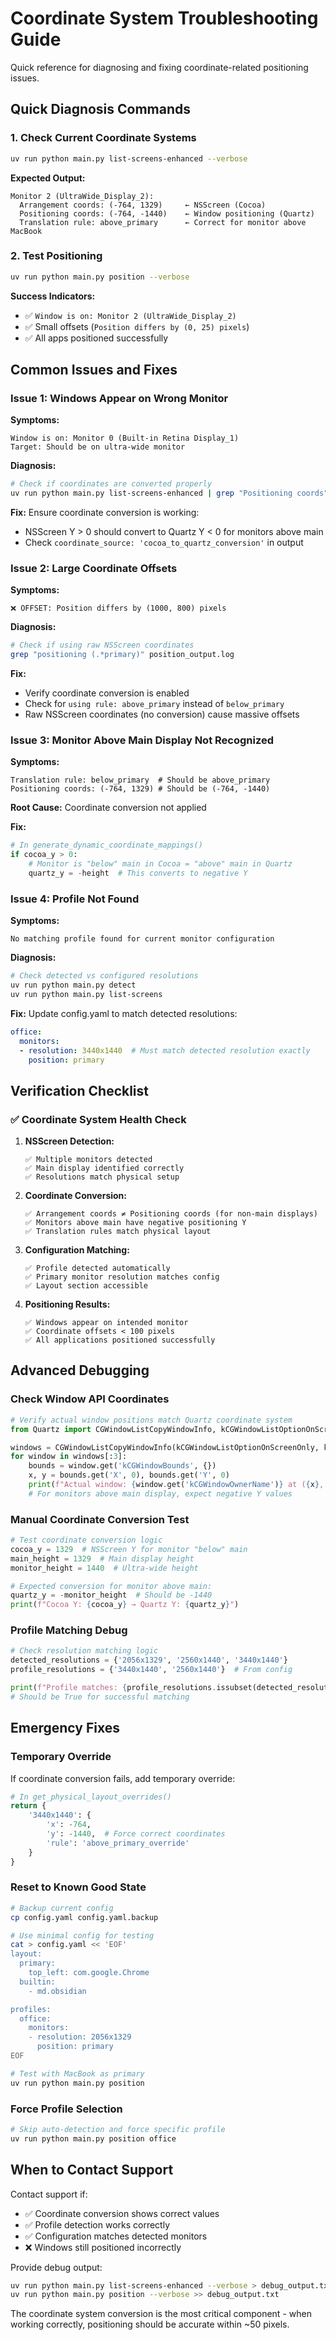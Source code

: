 # Coordinate System Troubleshooting Guide

Quick reference for diagnosing and fixing coordinate-related positioning issues.

## Quick Diagnosis Commands

### 1. Check Current Coordinate Systems
```bash
uv run python main.py list-screens-enhanced --verbose
```

**Expected Output:**
```
Monitor 2 (UltraWide_Display_2):
  Arrangement coords: (-764, 1329)     ← NSScreen (Cocoa) 
  Positioning coords: (-764, -1440)    ← Window positioning (Quartz)
  Translation rule: above_primary      ← Correct for monitor above MacBook
```

### 2. Test Positioning
```bash
uv run python main.py position --verbose
```

**Success Indicators:**
- ✅ `Window is on: Monitor 2 (UltraWide_Display_2)`
- ✅ Small offsets (`Position differs by (0, 25) pixels`)
- ✅ All apps positioned successfully

## Common Issues and Fixes

### Issue 1: Windows Appear on Wrong Monitor

**Symptoms:**
```
Window is on: Monitor 0 (Built-in Retina Display_1)
Target: Should be on ultra-wide monitor
```

**Diagnosis:**
```bash
# Check if coordinates are converted properly
uv run python main.py list-screens-enhanced | grep "Positioning coords"
```

**Fix:**
Ensure coordinate conversion is working:
- NSScreen Y > 0 should convert to Quartz Y < 0 for monitors above main
- Check `coordinate_source: 'cocoa_to_quartz_conversion'` in output

### Issue 2: Large Coordinate Offsets

**Symptoms:**
```
❌ OFFSET: Position differs by (1000, 800) pixels
```

**Diagnosis:**
```bash
# Check if using raw NSScreen coordinates
grep "positioning (.*primary)" position_output.log
```

**Fix:**
- Verify coordinate conversion is enabled
- Check for `using rule: above_primary` instead of `below_primary`
- Raw NSScreen coordinates (no conversion) cause massive offsets

### Issue 3: Monitor Above Main Display Not Recognized

**Symptoms:**
```
Translation rule: below_primary  # Should be above_primary
Positioning coords: (-764, 1329) # Should be (-764, -1440)
```

**Root Cause:** Coordinate conversion not applied

**Fix:**
```python
# In generate_dynamic_coordinate_mappings()
if cocoa_y > 0:
    # Monitor is "below" main in Cocoa = "above" main in Quartz
    quartz_y = -height  # This converts to negative Y
```

### Issue 4: Profile Not Found

**Symptoms:**
```
No matching profile found for current monitor configuration
```

**Diagnosis:**
```bash
# Check detected vs configured resolutions
uv run python main.py detect
uv run python main.py list-screens
```

**Fix:**
Update config.yaml to match detected resolutions:
```yaml
office:
  monitors:
  - resolution: 3440x1440  # Must match detected resolution exactly
    position: primary
```

## Verification Checklist

### ✅ Coordinate System Health Check

1. **NSScreen Detection:**
   ```
   ✅ Multiple monitors detected
   ✅ Main display identified correctly  
   ✅ Resolutions match physical setup
   ```

2. **Coordinate Conversion:**
   ```
   ✅ Arrangement coords ≠ Positioning coords (for non-main displays)
   ✅ Monitors above main have negative positioning Y
   ✅ Translation rules match physical layout
   ```

3. **Configuration Matching:**
   ```
   ✅ Profile detected automatically
   ✅ Primary monitor resolution matches config
   ✅ Layout section accessible
   ```

4. **Positioning Results:**
   ```
   ✅ Windows appear on intended monitor
   ✅ Coordinate offsets < 100 pixels
   ✅ All applications positioned successfully
   ```

## Advanced Debugging

### Check Window API Coordinates
```python
# Verify actual window positions match Quartz coordinate system
from Quartz import CGWindowListCopyWindowInfo, kCGWindowListOptionOnScreenOnly

windows = CGWindowListCopyWindowInfo(kCGWindowListOptionOnScreenOnly, kCGNullWindowID)
for window in windows[:3]:
    bounds = window.get('kCGWindowBounds', {})
    x, y = bounds.get('X', 0), bounds.get('Y', 0)
    print(f"Actual window: {window.get('kCGWindowOwnerName')} at ({x}, {y})")
    # For monitors above main display, expect negative Y values
```

### Manual Coordinate Conversion Test
```python
# Test coordinate conversion logic
cocoa_y = 1329  # NSScreen Y for monitor "below" main
main_height = 1329  # Main display height
monitor_height = 1440  # Ultra-wide height

# Expected conversion for monitor above main:
quartz_y = -monitor_height  # Should be -1440
print(f"Cocoa Y: {cocoa_y} → Quartz Y: {quartz_y}")
```

### Profile Matching Debug
```python
# Check resolution matching logic
detected_resolutions = {'2056x1329', '2560x1440', '3440x1440'}
profile_resolutions = {'3440x1440', '2560x1440'}  # From config

print(f"Profile matches: {profile_resolutions.issubset(detected_resolutions)}")
# Should be True for successful matching
```

## Emergency Fixes

### Temporary Override
If coordinate conversion fails, add temporary override:
```python
# In get_physical_layout_overrides()
return {
    '3440x1440': {
        'x': -764,
        'y': -1440,  # Force correct coordinates
        'rule': 'above_primary_override'
    }
}
```

### Reset to Known Good State
```bash
# Backup current config
cp config.yaml config.yaml.backup

# Use minimal config for testing
cat > config.yaml << 'EOF'
layout:
  primary:
    top_left: com.google.Chrome
  builtin:
    - md.obsidian

profiles:
  office:
    monitors:
    - resolution: 2056x1329
      position: primary
EOF

# Test with MacBook as primary
uv run python main.py position
```

### Force Profile Selection
```bash
# Skip auto-detection and force specific profile
uv run python main.py position office
```

## When to Contact Support

Contact support if:
- ✅ Coordinate conversion shows correct values
- ✅ Profile detection works correctly  
- ✅ Configuration matches detected monitors
- ❌ Windows still positioned incorrectly

Provide debug output:
```bash
uv run python main.py list-screens-enhanced --verbose > debug_output.txt
uv run python main.py position --verbose >> debug_output.txt
```

The coordinate system conversion is the most critical component - when working correctly, positioning should be accurate within ~50 pixels.